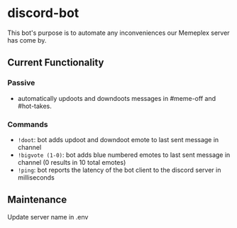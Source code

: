 # discord-bot
This bot's purpose is to automate any inconveniences our Memeplex server has come by.

## Current Functionality
### Passive
- automatically updoots and downdoots messages in #meme-off and #hot-takes.
### Commands
- `!doot`: bot adds updoot and downdoot emote to last sent message in channel
- `!bigvote (1-0)`: bot adds blue numbered emotes to last sent message in channel (0 results in 10 total emotes)
- `!ping`: bot reports the latency of the bot client to the discord server in milliseconds

## Maintenance
Update server name in .env
